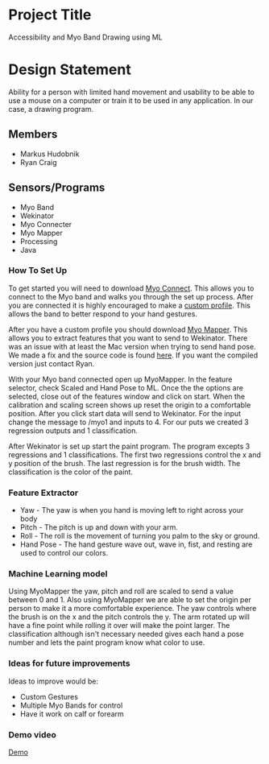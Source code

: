 
# Project Title

Accessibility and Myo Band Drawing using ML

# Design Statement

Ability for a person with limited hand movement and usability to be able to use a mouse on a computer or train it to be used in any application. In our case, a drawing program. 

## Members

* Markus Hudobnik
* Ryan Craig

## Sensors/Programs

* Myo Band
* Wekinator
* Myo Connecter
* Myo Mapper
* Processing
* Java

### How To Set Up

To get started you will need to download [Myo Connect](https://www.myo.com/start). This allows you to connect to the Myo band and walks you through the set up process. After you are connected it is highly encouraged to make a [custom profile](https://support.getmyo.com/hc/en-us/articles/203829315-Creating-a-custom-calibration-profile-for-your-Myo-armband). This allows the band to better respond to your hand gestures.

After you have a custom profile you should download [Myo Mapper](http://www.wekinator.org/examples/#Myo_Armband_EMGmuscle_sensing_and_movement). This allows you to extract features that you want to send to Wekinator. There was an issue with at least the Mac version when trying to send hand pose. We made a fix and the source code is found [here](https://github.com/Oasis14/MyoMapper). If you want the compiled version just contact Ryan.

With your Myo band connected open up MyoMapper. In the feature selector, check Scaled and Hand Pose to ML. Once the the options are selected, close out of the features window and click on start. When the calibration and scaling screen shows up reset the origin to a comfortable position. After you click start data will send to Wekinator. For the input change the message to /myo1 and inputs to 4. For our puts we created 3 regression outputs and 1 classification.

After Wekinator is set up start the paint program. The program excepts 3 regressions and 1 classifications. The first two regressions control the x and y position of the brush. The last regression is for the brush width. The classification is the color of the paint.  

### Feature Extractor
* Yaw - The yaw is when you hand is moving left to right across your body
* Pitch - The pitch is up and down with your arm.
* Roll - The roll is the movement of turning you palm to the sky or ground.
* Hand Pose - The hand gesture wave out, wave in, fist, and resting are used to control our colors.

### Machine Learning model
Using MyoMapper the yaw, pitch and roll are scaled to send a value between 0 and 1. Also using MyoMapper we are able to set the origin per person to make it a more comfortable experience. The yaw controls where the brush is on the x and the pitch controls the y. The arm rotated up will have a fine point while rolling it over will make the point larger. The classification although isn't necessary needed gives each hand a pose number and lets the paint program know what color to use.

### Ideas for future improvements
Ideas to improve would be:
* Custom Gestures
* Multiple Myo Bands for control
* Have it work on calf or forearm

### Demo video

[Demo](vimeo.com/257027096)
